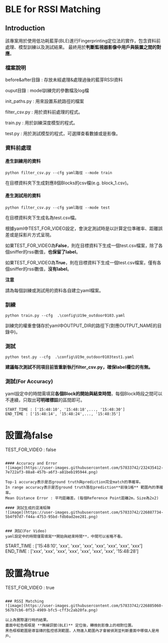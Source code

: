 # BLE for RSSI Matching
## Introduction  
該專案用於使用低功耗藍芽(BLE)進行Fingerprinting定位法的實作，包含資料前處理、模型訓練以及測試結果。
最終用於**判斷監視器影像中用戶與裝置之間的對應**。

### 檔案說明  
before&after目錄 : 存放未經處理&處理過後的藍芽RSSI資料  

ouput目錄 : model訓練完的參數檔及log檔  

init_paths.py : 用來設置系統路徑的檔案  

filter_csv.py : 用於資料前處理的程式。  

train.py : 用於訓練深度模型的程式。  

test.py : 用於測試模型的程式，可選擇查看數據或是影像。

### 資料前處理  

#### 產生訓練用的資料  
```
python filter_csv.py --cfg yaml路徑 --mode train
```

在目標資料夾下生成對應8個Blocks的csv檔(e.g. block_1.csv)。  
#### 產生測試用的資料
```
python filter_csv.py --cfg yaml路徑 --mode test
```
在目標資料夾下生成名為test.csv檔。   

根據yaml中TEST_FOR_VIDEO設定，會決定測試時是以計算定位準確率、距離誤差或是採影片方式呈現。
  
如果TEST_FOR_VIDEO為**False**，則在目標資料下生成一個test.csv檔案，除了各個sniffer的rssi數值，**也保留了label**。  

如果TEST_FOR_VIDEO為**True**，則在目標資料下生成一個test.csv檔案，僅有各個sniffer的rssi數值，**沒有label**。  

**注意**  

請為每個訓練或測試用的資料各自建立yaml檔案。  

### 訓練

```
python train.py --cfg  .\config\U19e_outdoor0103.yaml
```
訓練完的權重會儲存於yaml中OUTPUT_DIR的路徑下(對應OUTPUT_NAME的目錄中)。  

### 測試

```
python test.py --cfg  .\config\U19e_outdoor0103test1.yaml
```
**建議每次測試不同項目前皆重新執行filter_csv.py，確保label欄位的有無。**

### 測試(For Accuracy)  
yaml設定中的時間需填寫**各個Block的開始與結束時間**，每個Block時段之間可以不連續，只取出**可明確標註**的區間即可。
```
START_TIME : ['15:48:10', '15:48:18',..., '15:48:30']
END_TIME : ['15:48:14', '15:48:24',..., '15:48:35']
```
# 設置為false
TEST_FOR_VIDEO : false
```

#### Accuracy and Error  
![image](https://user-images.githubusercontent.com/57833742/232435412-7e722af3-88a8-457b-a6f3-a81beb195944.png)

Top-1 accuracy表示是否ground truth與prediction完全match的準確率。  
In range accuracy表示是否ground truth落在prediction**前後1格** 範圍內的準確率。  
Mean Distance Error : 平均距離差。(每個Reference Point距離2m，Size為2x2) 

#### 測試生成的混淆矩陣
![image](https://user-images.githubusercontent.com/57833742/226887734-5b4f97d7-f44a-4753-95bd-fdb0ad2ee281.png)


### 測試(For Video)
yaml設定中的時間僅需填寫**開始與結束時間**，中間可以省略不看。
```
START_TIME : ['15:48:10', 'xxx', 'xxx', 'xxx', 'xxx', 'xxx', 'xxx', 'xxx']
END_TIME : ['xxx', 'xxx', 'xxx', 'xxx', 'xxx', 'xxx', 'xxx', '15:48:28']
# 設置為true
TEST_FOR_VIDEO : true
```

### RSSI Matching
![image](https://user-images.githubusercontent.com/57833742/226885060-567b7cb6-0f53-4989-bfc5-cff3c2ab20fa.png)

以上為實際運行時的結果。  
畫面中紅色框框是 **無線訊號(BLE)** 定位後，轉換到影像上的相對位置。  
黑色框框範圍是導盲磚的監控感測範圍，人物進入範圍內才會被偵測並判斷畫面中哪個人是用戶。


